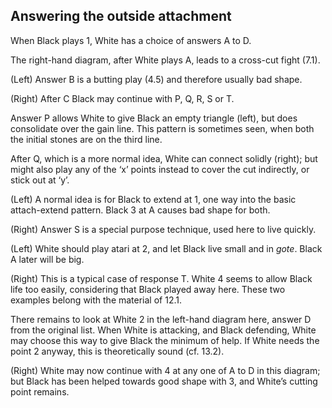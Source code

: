 ## Answering the outside attachment

<!-- fig. 5.2.1 -->
When Black plays 1, White has a choice of answers A to D.

<!-- fig. 5.2.2 -->
The right-hand diagram, after White plays A, leads to a cross-cut fight (7.1).

<!-- fig. 5.2.3 -->
(Left) Answer B is a butting play (4.5) and therefore usually bad shape.

<!-- fig. 5.2.4 -->
(Right) After C Black may continue with P, Q, R, S or T.

<!-- fig. 5.2.5 -->
Answer P allows White to give Black an empty triangle (left), but does consolidate over the gain line. This pattern is sometimes seen, when both the initial stones are on the third line.

<!-- fig. 5.2.6 -->
After Q, which is a more normal idea, White can connect solidly (right); but might also play any of the ‘x’ points instead to cover the cut indirectly, or stick out at ‘y’.

<!-- fig. 5.2.7 -->
(Left) A normal idea is for Black to extend at 1, one way into the basic attach-extend pattern. Black 3 at A causes bad shape for both.

<!-- fig. 5.2.8 -->
(Right) Answer S is a special purpose technique, used here to live quickly.

<!-- fig. 5.2.9 -->
(Left) White should play atari at 2, and let Black live small and in _gote_. Black A later will be big.

<!-- fig. 5.2.10 -->
(Right) This is a typical case of response T. White 4 seems to allow Black life too easily, considering that Black played
away here. These two examples belong with the material of 12.1.

<!-- fig. 5.2.11 -->
There remains to look at White 2 in the left-hand diagram here, answer D from the original list. When White is attacking, and Black defending, White may choose this way to give Black the minimum of help. If White needs the
point 2 anyway, this is theoretically sound (cf. 13.2).

<!-- fig. 5.2.12 -->
(Right) White may now continue with 4 at any one of A to D in this diagram; but Black has been helped towards good shape with 3, and White’s cutting point remains.